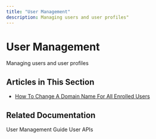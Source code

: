 ```yaml
---
title: "User Management"
description: Managing users and user profiles"
---
```


# User Management

Managing users and user profiles

## Articles in This Section

- [How To Change A Domain Name For All Enrolled Users](./how-to-change-a-domain-name-for-all-enrolled-users)

## Related Documentation

User Management Guide
User APIs

